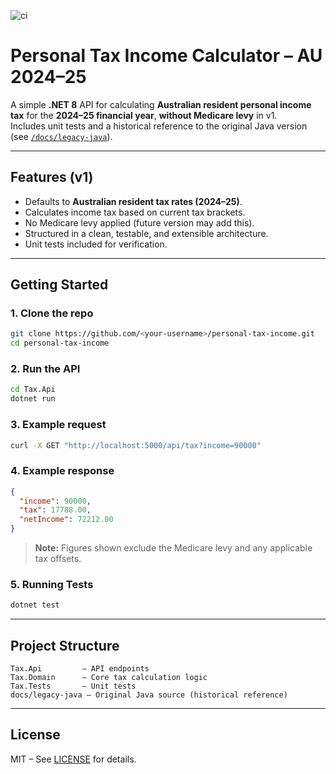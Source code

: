 ![ci](https://github.com/ManInTheRepo/personal-tax-income/actions/workflows/ci.yml/badge.svg)

# Personal Tax Income Calculator – AU 2024–25

A simple **.NET 8** API for calculating **Australian resident personal income tax** for the **2024–25 financial year**, **without Medicare levy** in v1.  
Includes unit tests and a historical reference to the original Java version (see [`/docs/legacy-java`](docs/legacy-java)).

---

## Features (v1)
- Defaults to **Australian resident tax rates (2024–25)**.
- Calculates income tax based on current tax brackets.
- No Medicare levy applied (future version may add this).
- Structured in a clean, testable, and extensible architecture.
- Unit tests included for verification.

---

## Getting Started

### 1. Clone the repo
```bash
git clone https://github.com/<your-username>/personal-tax-income.git
cd personal-tax-income
```

### 2. Run the API
```bash
cd Tax.Api
dotnet run
```

### 3. Example request
```bash
curl -X GET "http://localhost:5000/api/tax?income=90000"
```

### 4. Example response
```json
{
  "income": 90000,
  "tax": 17788.00,
  "netIncome": 72212.00
}
```
> **Note:** Figures shown exclude the Medicare levy and any applicable tax offsets.

### 5. Running Tests
```bash
dotnet test
```
---

## Project Structure
```
Tax.Api         – API endpoints
Tax.Domain      – Core tax calculation logic
Tax.Tests       – Unit tests
docs/legacy-java – Original Java source (historical reference)
```

---

## License
MIT – See [LICENSE](LICENSE) for details.
